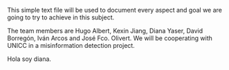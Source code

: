This simple text file will be used to document every aspect and goal we are going to try to achieve in this subject.

The team members are Hugo Albert, Kexin Jiang, Diana Yaser, David Borregón, Iván Arcos and José Fco. Olivert. We will be cooperating with UNICC in a misinformation detection project. 

Hola soy diana.